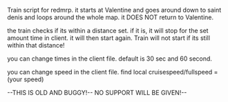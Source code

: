 Train script for redmrp. it starts at Valentine and goes around down to saint denis and loops around the whole map. it DOES NOT return to Valentine.

the train checks if its within a distance set. if it is, it will stop for the set amount time in client. it will then start again. Train will not start if its still within that distance! 

you can change times in the client file. default is 30 sec and 60 second.

you can change speed in the client file. find local cruisespeed/fullspeed = (your speed)

--THIS IS OLD AND BUGGY!-- NO SUPPORT WILL BE GIVEN!--
